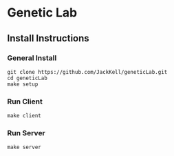# Genetic Lab

## Install Instructions
### General Install
```
git clone https://github.com/JackKell/geneticLab.git
cd geneticLab
make setup
```
### Run Client
```
make client
```
### Run Server
```
make server
```
